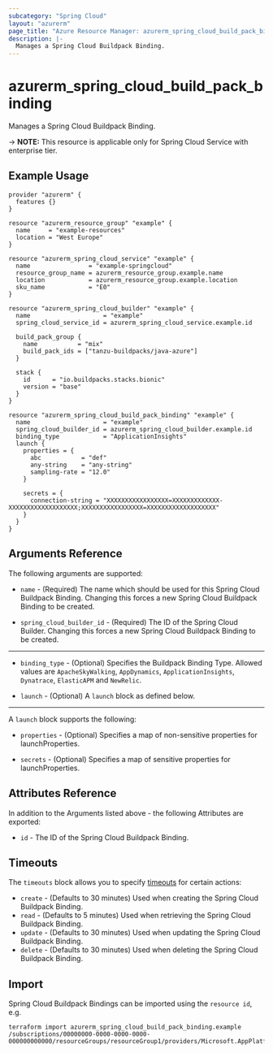 ```yaml
---
subcategory: "Spring Cloud"
layout: "azurerm"
page_title: "Azure Resource Manager: azurerm_spring_cloud_build_pack_binding"
description: |-
  Manages a Spring Cloud Buildpack Binding.
---
```


# azurerm_spring_cloud_build_pack_binding

Manages a Spring Cloud Buildpack Binding.

-> **NOTE:** This resource is applicable only for Spring Cloud Service with enterprise tier.

## Example Usage

```hcl
provider "azurerm" {
  features {}
}

resource "azurerm_resource_group" "example" {
  name     = "example-resources"
  location = "West Europe"
}

resource "azurerm_spring_cloud_service" "example" {
  name                = "example-springcloud"
  resource_group_name = azurerm_resource_group.example.name
  location            = azurerm_resource_group.example.location
  sku_name            = "E0"
}

resource "azurerm_spring_cloud_builder" "example" {
  name                    = "example"
  spring_cloud_service_id = azurerm_spring_cloud_service.example.id

  build_pack_group {
    name           = "mix"
    build_pack_ids = ["tanzu-buildpacks/java-azure"]
  }

  stack {
    id      = "io.buildpacks.stacks.bionic"
    version = "base"
  }
}

resource "azurerm_spring_cloud_build_pack_binding" "example" {
  name                    = "example"
  spring_cloud_builder_id = azurerm_spring_cloud_builder.example.id
  binding_type            = "ApplicationInsights"
  launch {
    properties = {
      abc           = "def"
      any-string    = "any-string"
      sampling-rate = "12.0"
    }

    secrets = {
      connection-string = "XXXXXXXXXXXXXXXXX=XXXXXXXXXXXXX-XXXXXXXXXXXXXXXXXXX;XXXXXXXXXXXXXXXXX=XXXXXXXXXXXXXXXXXXX"
    }
  }
}
```

## Arguments Reference

The following arguments are supported:

* `name` - (Required) The name which should be used for this Spring Cloud Buildpack Binding. Changing this forces a new Spring Cloud Buildpack Binding to be created.

* `spring_cloud_builder_id` - (Required) The ID of the Spring Cloud Builder. Changing this forces a new Spring Cloud Buildpack Binding to be created.

---

* `binding_type` - (Optional) Specifies the Buildpack Binding Type. Allowed values are `ApacheSkyWalking`, `AppDynamics`, `ApplicationInsights`, `Dynatrace`, `ElasticAPM` and `NewRelic`.

* `launch` - (Optional) A `launch` block as defined below.

---

A `launch` block supports the following:

* `properties` - (Optional) Specifies a map of non-sensitive properties for launchProperties.

* `secrets` - (Optional) Specifies a map of sensitive properties for launchProperties.

## Attributes Reference

In addition to the Arguments listed above - the following Attributes are exported:

* `id` - The ID of the Spring Cloud Buildpack Binding.

## Timeouts

The `timeouts` block allows you to specify [timeouts](https://www.terraform.io/language/resources/syntax#operation-timeouts) for certain actions:

* `create` - (Defaults to 30 minutes) Used when creating the Spring Cloud Buildpack Binding.
* `read` - (Defaults to 5 minutes) Used when retrieving the Spring Cloud Buildpack Binding.
* `update` - (Defaults to 30 minutes) Used when updating the Spring Cloud Buildpack Binding.
* `delete` - (Defaults to 30 minutes) Used when deleting the Spring Cloud Buildpack Binding.

## Import

Spring Cloud Buildpack Bindings can be imported using the `resource id`, e.g.

```shell
terraform import azurerm_spring_cloud_build_pack_binding.example /subscriptions/00000000-0000-0000-0000-000000000000/resourceGroups/resourceGroup1/providers/Microsoft.AppPlatform/Spring/service1/buildServices/buildService1/builders/builder1/buildpackBindings/buildpackBinding1
```
